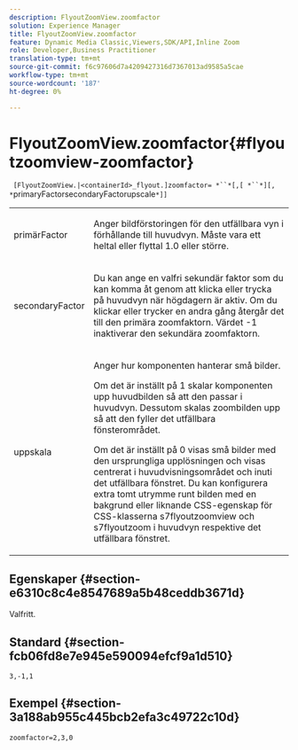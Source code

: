 ```yaml
---
description: FlyoutZoomView.zoomfactor
solution: Experience Manager
title: FlyoutZoomView.zoomfactor
feature: Dynamic Media Classic,Viewers,SDK/API,Inline Zoom
role: Developer,Business Practitioner
translation-type: tm+mt
source-git-commit: f6c97606d7a4209427316d7367013ad9585a5cae
workflow-type: tm+mt
source-wordcount: '187'
ht-degree: 0%

---
```



# FlyoutZoomView.zoomfactor{#flyoutzoomview-zoomfactor}

` [FlyoutZoomView.|<containerId>_flyout.]zoomfactor= *``*[,[ *``*][, *`primaryFactorsecondaryFactorupscale`*]]`

<table id="table_9B98C97485DD4DEB8A6ECBCE8DF6B886"> 
 <tbody> 
  <tr> 
   <td colname="col1"> <p> <span class="codeph"> <span class="varname"> primärFactor</span> </span> </p> </td> 
   <td colname="col2"> <p> Anger bildförstoringen för den utfällbara vyn i förhållande till huvudvyn. Måste vara ett heltal eller flyttal <span class="codeph"> 1.0</span> eller större. </p> </td> 
  </tr> 
  <tr> 
   <td colname="col1"> <p> <span class="codeph"> <span class="varname"> secondaryFactor</span> </span> </p> </td> 
   <td colname="col2"> <p> Du kan ange en valfri sekundär faktor som du kan komma åt genom att klicka eller trycka på huvudvyn när högdagern är aktiv. Om du klickar eller trycker en andra gång återgår det till den primära zoomfaktorn. Värdet <span class="codeph"> -1</span> inaktiverar den sekundära zoomfaktorn. </p> </td> 
  </tr> 
  <tr> 
   <td colname="col1"> <p><span class="codeph"><span class="varname"> uppskala</span></span> </p> </td> 
   <td colname="col2"> <p>Anger hur komponenten hanterar små bilder. </p> <p>Om det är inställt på <span class="codeph"> 1</span> skalar komponenten upp huvudbilden så att den passar i huvudvyn. Dessutom skalas zoombilden upp så att den fyller det utfällbara fönsterområdet. </p> <p>Om det är inställt på <span class="codeph"> 0</span> visas små bilder med den ursprungliga upplösningen och visas centrerat i huvudvisningsområdet och inuti det utfällbara fönstret. Du kan konfigurera extra tomt utrymme runt bilden med en bakgrund eller liknande CSS-egenskap för CSS-klasserna <span class="codeph"> s7flyoutzoomview</span> och <span class="codeph"> s7flyoutzoom</span> i huvudvyn respektive det utfällbara fönstret. </p> </td> 
  </tr> 
 </tbody> 
</table>

## Egenskaper {#section-e6310c8c4e8547689a5b48ceddb3671d}

Valfritt.

## Standard {#section-fcb06fd8e7e945e590094efcf9a1d510}

`3,-1,1`

## Exempel {#section-3a188ab955c445bcb2efa3c49722c10d}

`zoomfactor=2,3,0`
